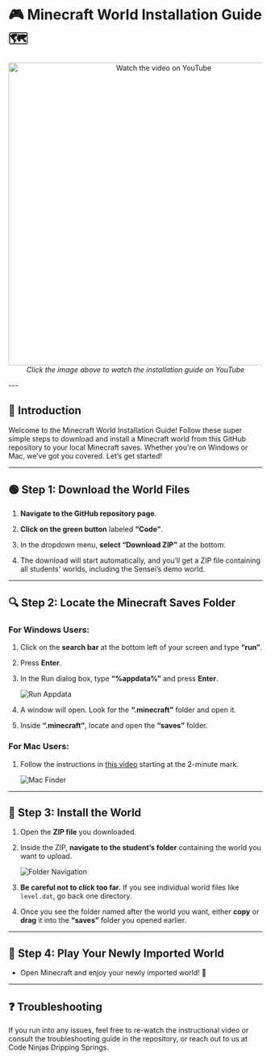 <p align="center"> <h1>🎮 <strong>Minecraft World Installation Guide</strong> 🗺️</h1> </p> <p align="center"> <a href="https://youtu.be/AWMMbPadJZo?si=1n3djm5O9jEm5Y5P"> <img src="https://img.youtube.com/vi/AWMMbPadJZo/0.jpg" alt="Watch the video on YouTube" width="600"> </a> <br> <i>Click the image above to watch the installation guide on YouTube</i> </p>
---

## 📝 **Introduction**

Welcome to the Minecraft World Installation Guide! Follow these super simple steps to download and install a Minecraft world from this GitHub repository to your local Minecraft saves. Whether you're on Windows or Mac, we’ve got you covered. Let’s get started!

---

## 🟢 **Step 1: Download the World Files**

1. **Navigate to the GitHub repository page**.
2. **Click on the green button** labeled **“Code”**.

3. In the dropdown menu, **select “Download ZIP”** at the bottom.

4. The download will start automatically, and you’ll get a ZIP file containing all students' worlds, including the Sensei’s demo world.

---

## 🔍 **Step 2: Locate the Minecraft Saves Folder**

### **For Windows Users:**
1. Click on the **search bar** at the bottom left of your screen and type **“run”**.
2. Press **Enter**.
3. In the Run dialog box, type **“%appdata%”** and press **Enter**.

   ![Run Appdata](https://user-images.githubusercontent.com/108450242/185257106-cb8dd70d-6b32-4d8e-bc63-21d4c1b3f68e.png)

4. A window will open. Look for the **“.minecraft”** folder and open it.
5. Inside **“.minecraft”**, locate and open the **“saves”** folder.

### **For Mac Users:**
1. Follow the instructions in [this video](https://www.youtube.com/watch?v=-oQ1VdUwAeA) starting at the 2-minute mark.

   ![Mac Finder](https://user-images.githubusercontent.com/33564119/92601283-0f7ad800-f287-11ea-8ad8-8cbf7a68fc4e.png)

---

## 💾 **Step 3: Install the World**

1. Open the **ZIP file** you downloaded.
2. Inside the ZIP, **navigate to the student’s folder** containing the world you want to upload.

   ![Folder Navigation](https://user-images.githubusercontent.com/108450242/185257319-319ab348-914b-46f1-89c6-2a6165423054.png)

3. **Be careful not to click too far.** If you see individual world files like `level.dat`, go back one directory.
4. Once you see the folder named after the world you want, either **copy** or **drag** it into the **“saves”** folder you opened earlier.

---

## 🚀 **Step 4: Play Your Newly Imported World**

- Open Minecraft and enjoy your newly imported world! 🎉

---

## ❓ **Troubleshooting**

If you run into any issues, feel free to re-watch the instructional video or consult the troubleshooting guide in the repository, or reach out to us at Code Ninjas Dripping Springs.

